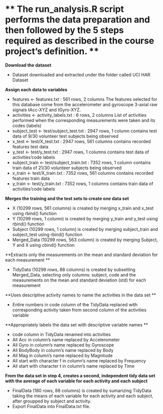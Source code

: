 # ** The run_analysis.R script performs the data preparation and then followed by the 5 steps required as described in the course project’s definition. **

 **Download the dataset**
- Dataset downloaded and extracted under the folder called UCI HAR Dataset

**Assign each data to variables**

- features <- features.txt : 561 rows, 2 columns
The features selected for this database come from the accelerometer and gyroscope 3-axial raw signals tAcc-XYZ and tGyro-XYZ.
- activities <- activity_labels.txt : 6 rows, 2 columns
List of activities performed when the corresponding measurements were taken and its codes (labels)
- subject_test <- test/subject_test.txt : 2947 rows, 1 column
contains test data of 9/30 volunteer test subjects being observed
- x_test <- test/X_test.txt : 2947 rows, 561 columns
contains recorded features test data
- y_test <- test/y_test.txt : 2947 rows, 1 columns
contains test data of activities’code labels
- subject_train <- test/subject_train.txt : 7352 rows, 1 column
contains train data of 21/30 volunteer subjects being observed
- x_train <- test/X_train.txt : 7352 rows, 561 columns
contains recorded features train data
- y_train <- test/y_train.txt : 7352 rows, 1 columns
contains train data of activities’code labels

**Merges the training and the test sets to create one data set**

- X (10299 rows, 561 columns) is created by merging x_train and x_test using rbind() function
- Y (10299 rows, 1 column) is created by merging y_train and y_test using rbind() function
- Subject (10299 rows, 1 column) is created by merging subject_train and subject_test using rbind() function
- Merged_Data (10299 rows, 563 column) is created by merging Subject, Y and X using cbind() function

**Extracts only the measurements on the mean and standard deviation for each measurement **

- TidyData (10299 rows, 88 columns) is created by subsetting Merged_Data, selecting only columns: subject, code and the measurements on the mean and standard deviation (std) for each measurement

**Uses descriptive activity names to name the activities in the data set **

- Entire numbers in code column of the TidyData replaced with corresponding activity taken from second column of the activities variable

**Appropriately labels the data set with descriptive variable names ** 
 
- code column in TidyData renamed into activities
- All Acc in column’s name replaced by Accelerometer
- All Gyro in column’s name replaced by Gyroscope
- All BodyBody in column’s name replaced by Body
- All Mag in column’s name replaced by Magnitude
- All start with character f in column’s name replaced by Frequency
- All start with character t in column’s name replaced by Time

**From the data set in step 4, creates a second, independent tidy data set with the average of each variable for each activity and each subject**

- FinalData (180 rows, 88 columns) is created by sumarizing TidyData taking the means of each variable for each activity and each subject, after groupped by subject and activity.
- Export FinalData into FinalData.txt file.

